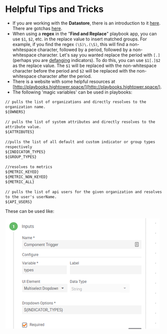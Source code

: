 # Helpful Tips and Tricks

- If you are working with the **Datastore**, there is an introduction to it [here](https://pb-constructs.hightower.space/playbooks/introductions/datastore). There are gotchas [here](https://pb-constructs.hightower.space/playbooks/gotchas#datastore-gotchas).
- When using a **regex** in the "**Find and Replace**" playbook app, you can use `$1`, `$2`, etc. in the replace value to insert matched groups. For example, if you find the regex `(\S)\.(\S)`, this will find a non-whitespace character, followed by a period, followed by a non-whitespace character. Let's say you wanted replace the period with `[.]` (perhaps you are [defanging](https://ioc-fang.github.io/) indicators). To do this, you can use `$1[.]$2` as the replace value. The `$1` will be replaced with the non-whitespace character before the period and `$2` will be replaced with the non-whitespace character after the period.
- There is a website with some helpful resources at [http://playbooks.hightower.space/](http://playbooks.hightower.space/).
- The following 'magic variables' can be used in playbooks:
```
// pulls the list of organizations and directly resolves to the organization name.
${OWNERS}

// pulls the list of system attributes and directly resolves to the attribute value.
${ATTRIBUTES}

//pulls the list of all default and custom indicator or group types respectively
${INDICATOR_TYPES}
${GROUP_TYPES}

//resolves to metrics
${METRIC_KEYED}
${METRIC_NON_KEYED}
${METRIC_ALL}

// pulls the list of api users for the given organization and resolves to the user's userName.
${API_USERS}
```

These can be used like:

![magic variables can be provided as options in component triggers](_images/magic_variables.png)
